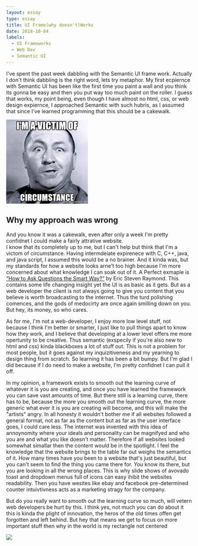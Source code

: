 ```yaml
---
layout: essay
type: essay
title: UI Frame(why doesn't)Works
date: 2018-10-04
labels:
  - UI Frameworks
  - Web Dev
  - Semantic UI
---
```


I've spent the past week dabbling with the Semantic UI frame work.  Actually I don't think dabbling is the right word, lets try metaphor.  My first ecpiernce with Semantic UI has been like the first time you paint a wall and you think its gonna be easy and then you put way too much paint on the roller.  I guess that works, my point being, even though I have almost no html, css, or web design expiernce, I approached Semantic with such hubris, as I assumed that since I've learned programming that this should be a cakewalk.

<img class="ui medium right floated rounded image" src="../images/curly.jpeg ">

## Why my approach was wrong
And you know it was a cakewalk, even after only a week I'm pretty confidnet I could make a fairly attrative website.  
I know that its completely up to me, but I can't help but think that I'm a victom of circumstance.  Having intermdeiate expirenece with C, C++, java, and java script, I assumed this would be a no brainer.  And it kinda was, but my standards for how a website looks arne't too high because I'm more concerned about what knowledge I can soak out of it. A Perfect exmaple is [“How to Ask Questions the Smart Way?”](http://www.catb.org/esr/faqs/smart-questions.html) by Eric Steven Raymond.  This contains some life changing insight yet the UI is as basic as it gets.  But as a web developer the cilent is not always going to give you content that you believe is worth broadcasting to the internet.  Thus the turd polishing comences, and the gods of medocirty are once again smilling down on you. But hey, its money, so who cares.

As for me, I'm not a web-developer, I enjoy more low level stuff, not because I think I'm better or smarter, I just like to pull things apart to know how they work, and I believe that developing at a lower level offers me more opertunity to be creative. Thus semantic (exspecily if you're also new to html and css) kinda blackboxes a lot of stuff out.  This is not a problem for most people, but it goes against my inquizitiveness and my yearning to design thing from scratch.  So learning it has been a bit bumpy.  But I'm glad I did because if I do need to make a website, I'm pretty confidnet I can pull it off.

In my opinion, a framework exists to smooth out the learning curve of whatever it is you are creating, and once you have learned the framework you can save vast amounts of time.  But there still is a learning curve, there has to be, because the more you smooth out the learning curve, the more generic what ever it is you are creating will become, and this will make the "artists" angry. In all honesty it wouldn't bother me if all websites followed a general format, not as far as the content but as far as the user interface goes, I could care less.  The internet was invented with this idea of annoynomity where your ideals and personality can be magnifyed and who you are and what you like doesn't matter.  Therefore if all websites looked somewhat simallar then the content would be in the spotlight.  I feel the knowledge that the website brings to the table far out weighs the semantics of it.  How many times have you been to a website that's just beautiful, but you can't seem to find the thing you came there for.  You know its there, but you are looking in all the wrong places.  This is why slide shows of avovado toast and dropdown menus full of icons can easy ihibit the websites readability.  Then you have wesites like ebay and facebook pre-determined counter intuivtivness acts as a marketing stragy for the company.

But do you really want to smooth out the learning curve so much, will vetern web developers be hurt by this.  I think yes, not much you can do about it this is kinda the plight of innovation, the heros of the old times offen get forgotten and left behind. But hey that means we get to focus on more important stuff then why in the world is my rectangle not centered 

<img class="ui image" src="{{ site.baseurl }}/images/calvin.jpg">

